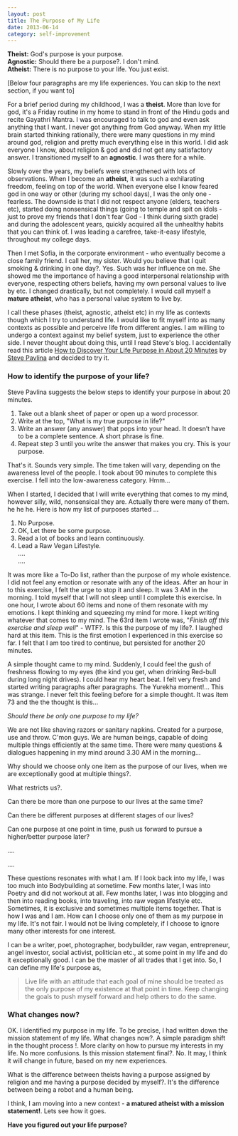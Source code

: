 ```yaml
---
layout: post
title: The Purpose of My Life
date: 2013-06-14
category: self-improvement
---
```


**Theist:** God's purpose is your purpose.  
**Agnostic:** Should there be a purpose?. I don't mind.   
**Atheist:** There is no purpose to your life. You just exist.  
  
[Below four paragraphs are my life experiences. You can skip to the next section, if you want to]  
  
For a brief period during my childhood, I was a **theist**. More than love for god, it's a Friday routine in my home to stand in front of the Hindu gods and recite Gayathri Mantra. I was encouraged to talk to god and even ask anything that I want. I never got anything from God anyway. When my little brain started thinking rationally, there were many questions in my mind around god, religion and pretty much everything else in this world. I did ask everyone I know, about religion & god and did not get any satisfactory answer. I transitioned myself to an **agnostic**. I was there for a while.  
  
Slowly over the years, my beliefs were strengthened with lots of observations. When I become an **atheist**, it was such a exhilarating freedom, feeling on top of the world. When everyone else I know feared god in one way or other (during my school days), I was the only one - fearless. The downside is that I did not respect anyone (elders, teachers etc), started doing nonsensical things (going to temple and spit on idols - just to prove my friends that I don't fear God - I think during sixth grade) and during the adolescent years, quickly acquired all the unhealthy habits that you can think of. I was leading a carefree, take-it-easy lifestyle, throughout my college days.   
  
Then I met Sofia, in the corporate environment - who eventually become a close family friend. I call her, my sister. Would you believe that I quit smoking & drinking in one day?. Yes. Such was her influence on me. She showed me the importance of having a good interpersonal relationship with everyone, respecting others beliefs, having my own personal values to live by etc. I changed drastically, but not completely. I would call myself a **mature atheist**, who has a personal value system to live by.  
  
I call these phases (theist, agnostic, atheist etc) in my life as contexts though which I try to understand life. I would like to fit myself into as many contexts as possible and perceive life from different angles. I am willing to undergo a context against my belief system, just to experience the other side. I never thought about doing this, until I read Steve's blog. I accidentally read this article [How to Discover Your Life Purpose in About 20 Minutes](http://www.stevepavlina.com/blog/2005/01/how-to-discover-your-life-purpose-in-about-20-minutes/) by [Steve Pavlina](http://www.stevepavlina.com/about-steve-pavlina.htm) and decided to try it.  
  
### How to identify the purpose of your life?  
  
Steve Pavlina suggests the below steps to identify your purpose in about 20 minutes.  

1. Take out a blank sheet of paper or open up a word processor.  
2. Write at the top, "What is my true purpose in life?"  
3. Write an answer (any answer) that pops into your head. It doesn’t have to be a complete sentence. A short phrase is fine.  
4. Repeat step 3 until you write the answer that makes you cry. This is your purpose.  

That's it. Sounds very simple. The time taken will vary, depending on the awareness level of the people. I took about 90 minutes to complete this exercise. I fell into the low-awareness category. Hmm...  

When I started, I decided that I will write everything that comes to my mind, however silly, wild, nonsensical they are. Actually there were many of them. he he he. Here is how my list of purposes started ...  

1. No Purpose.  
2. OK, Let there be some purpose.  
3. Read a lot of books and learn continuously.  
4. Lead a Raw Vegan Lifestyle.  
....  
....  

It was more like a To-Do list, rather than the purpose of my whole existence. I did not feel any emotion or resonate with any of the ideas. After an hour in to this exercise, I felt the urge to stop it and sleep. It was 3 AM in the morning. I told myself that I will not sleep until I complete this exercise. In one hour, I wrote about 60 items and none of them resonate with my emotions. I kept thinking and squeezing my mind for more. I kept writing whatever that comes to my mind. The 63rd item I wrote was, "<i>Finish off this exercise and sleep well</i>" - WTF?. Is this the purpose of my life?. I laughed hard at this item. This is the first emotion I experienced in this exercise so far. I felt that I am too tired to continue, but persisted for another 20 minutes.  

A simple thought came to my mind. Suddenly, I could feel the gush of freshness flowing to my eyes (the kind you get, when drinking Red-bull during long night drives). I could hear my heart beat. I felt very fresh and started writing paragraphs after paragraphs. The Yurekha moment!... This was strange. I never felt this feeling before for a simple thought. It was item 73 and the the thought is this...  

*Should there be only one purpose to my life?*  

We are not like shaving razors or sanitary napkins. Created for a purpose, use and throw. C'mon guys. We are human beings, capable of doing multiple things efficiently at the same time. There were many questions & dialogues happening in my mind around 3.30 AM in the morning...  

Why should we choose only one item as the purpose of our lives, when we are exceptionally good at multiple things?.  

What restricts us?.  

Can there be more than one purpose to our lives at the same time?  

Can there be different purposes at different stages of our lives?  

Can one purpose at one point in time, push us forward to pursue a higher/better purpose later?  

....  

....  

These questions resonates with what I am. If I look back into my life, I was too much into Bodybuilding at sometime. Few months later, I was into Poetry and did not workout at all. Few months later, I was into blogging and then into reading books, into traveling, into raw vegan lifestyle etc. Sometimes, it is exclusive and sometimes multiple items together. That is how I was and I am. How can I choose only one of them as my purpose in my life. It's not fair. I would not be living completely, if I choose to ignore many other interests for one interest.  

I can be a writer, poet, photographer, bodybuilder, raw vegan, entrepreneur, angel investor, social activist, politician etc., at some point in my life and do it exceptionally good. I can be the master of all trades that I get into. So, I can define my life's purpose as,  

> Live life with an attitude that each goal of mine should be treated as the only purpose of my existence at that point in time. Keep changing the goals to push myself forward and help others to do the same.

### What changes now?  

OK. I identified my purpose in my life. To be precise, I had written down the mission statement of my life. What changes now?. A simple paradigm shift in the thought process !. More clarity on how to pursue my interests in my life. No more confusions. Is this mission statement final?. No. It may, I think it will change in future, based on my new experiences.  

What is the difference between theists having a purpose assigned by religion and me having a purpose decided by myself?. It's the difference between being a robot and a human being.  

I think, I am moving into a new context - **a matured atheist with a mission statement!**. Lets see how it goes.  

**Have you figured out your life purpose?**  
